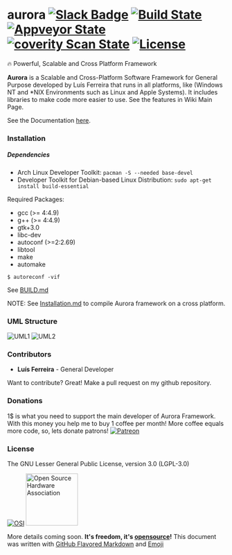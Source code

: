 # aurora [![Slack Badge](https://img.shields.io/badge/chat-aurora%20slack-blue.svg?style=flat-square)](https://aurorafw-slack.herokuapp.com/) [![Build State](https://img.shields.io/travis/aurora-fw/aurora.svg?style=flat-square)](https://travis-ci.org/aurora-fw/aurora) [![Appveyor State](https://img.shields.io/appveyor/ci/ljmf00/aurora.svg?style=flat-square&label=appveyor)](https://ci.appveyor.com/project/ljmf00/aurora) [![coverity Scan State](https://img.shields.io/coverity/scan/11321.svg?style=flat-square&label=coverity)](https://ci.appveyor.com/project/ljmf00/aurora) [![License](https://img.shields.io/badge/License-LGPL_v3.0-lightgrey.svg?style=flat-square)](https://www.gnu.org/licenses/lgpl.txt)
:fire: Powerful, Scalable and Cross Platform Framework

**Aurora** is a Scalable and Cross-Platform Software Framework for General Purpose developed by Luís Ferreira that runs in all platforms, like (Windows NT and *NIX Environments such as Linux and Apple Systems). It includes libraries to make code more easier to use. See the features in Wiki Main Page.

See the Documentation [here](https://github.com/ljmf00/aurora/wiki).

### Installation
##### Dependencies
* Arch Linux Developer Toolkit: ```pacman -S --needed base-devel```
* Developer Toolkit for Debian-based Linux Distribution: ```sudo apt-get install build-essential```

Required Packages:
- gcc (>= 4:4.9)
- g++ (>= 4:4.9)
- gtk+3.0
- libc-dev
- autoconf (>=2:2.69)
- libtool
- make
- automake

```
$ autoreconf -vif
```
See [BUILD.md](build/BUILD.md)

NOTE: See [Installation.md](Installation.md) to compile Aurora framework on a cross platform.

### UML Structure
![UML1](https://raw.githubusercontent.com/aurora-fw/docs/master/Core/UML/Framework.png "Aurora Class Structure - UML")
![UML2](https://raw.githubusercontent.com/aurora-fw/docs/master/Core/UML/Modules.png "Aurora Modules Structure - UML")

### Contributors
 - **Luís Ferreira** - General Developer

Want to contribute? Great! Make a pull request on my github repository.

### Donations
1$ is what you need to support the main developer of Aurora Framework. With this money you help me to buy 1 coffee per month! More coffee equals more code, so, lets donate patrons!
[![Patreon](https://www.partiallyexaminedlife.com/wp-content/uploads/patreon_logo.png "Patreon Page")](https://www.patreon.com/ljmf00)

### License
The GNU Lesser General Public License, version 3.0 (LGPL-3.0)


[![OSI](https://opensource.org/files/osi_logo_100X133_90ppi_0.png "Open Source Initiative")](https://opensource.org/) [<img src="https://upload.wikimedia.org/wikipedia/commons/thumb/f/fd/Open-source-hardware-logo.svg/512px-Open-source-hardware-logo.svg.png" alt="Open Source Hardware Association" width="120">](http://www.oshwa.org/ "Open Source Hardware Association")

More details coming soon. **It's freedom, it's [opensource](https://opensource.org/)!**
This document was written with [GitHub Flavored Markdown](https://guides.github.com/features/mastering-markdown/) and [Emoji](http://www.emoji-cheat-sheet.com/)

